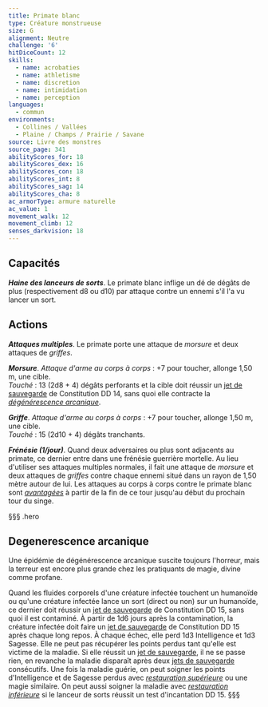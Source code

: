 ```yaml
---
title: Primate blanc
type: Créature monstrueuse
size: G
alignment: Neutre
challenge: '6'
hitDiceCount: 12
skills:
  - name: acrobaties
  - name: athletisme
  - name: discretion
  - name: intimidation
  - name: perception
languages:
  - commun
environments:
  - Collines / Vallées
  - Plaine / Champs / Prairie / Savane
source: Livre des monstres
source_page: 341
abilityScores_for: 18
abilityScores_dex: 16
abilityScores_con: 18
abilityScores_int: 8
abilityScores_sag: 14
abilityScores_cha: 8
ac_armorType: armure naturelle
ac_value: 1
movement_walk: 12
movement_climb: 12
senses_darkvision: 18
---
```

## Capacités
_**Haine des lanceurs de sorts**_. Le primate blanc inflige un dé de dégâts de plus (respectivement d8 ou d10) par attaque contre un ennemi s'il l'a vu lancer un sort.

## Actions
_**Attaques multiples**_. Le primate porte une attaque de _morsure_ et deux attaques de _griffes_.

_**Morsure**_. _Attaque d'arme au corps à corps_ : +7 pour toucher, allonge 1,50 m, une cible.  
_Touché_ : 13 (2d8 + 4) dégâts perforants et la cible doit réussir un [jet de sauvegarde](/utiliser-les-caracteristiques/#jets-de-sauvegarde) de Constitution DD 14, sans quoi elle contracte la [_dégénérescence arcanique_](#degenerescence-arcanique).

_**Griffe**_. _Attaque d'arme au corps à corps_ : +7 pour toucher, allonge 1,50 m, une cible.  
_Touché_ : 15 (2d10 + 4) dégâts tranchants.

_**Frénésie (1/jour)**_. Quand deux adversaires ou plus sont adjacents au primate, ce dernier entre dans une frénésie guerrière mortelle. Au lieu d'utiliser ses attaques multiples normales, il fait une attaque de _morsure_ et deux attaques de _griffes_ contre chaque ennemi situé dans un rayon de 1,50 mètre autour de lui. Les attaques au corps à corps contre le primate blanc sont [_avantagées_](/utiliser-les-caracteristiques/#avantage-et-desavantage) à partir de la fin de ce tour jusqu'au début du prochain tour du singe.

§§§ .hero
## Degenerescence arcanique
Une épidémie de dégénérescence arcanique suscite toujours l'horreur, mais la terreur est encore plus grande chez les pratiquants de magie, divine comme profane.

Quand les fluides corporels d'une créature infectée touchent un humanoïde ou qu'une créature infectée lance un sort (direct ou non) sur un humanoïde, ce dernier doit réussir un [jet de sauvegarde](/utiliser-les-caracteristiques/#jets-de-sauvegarde) de Constitution DD 15, sans quoi il est contaminé. À partir de 1d6 jours après la contamination, la créature infectée doit faire un [jet de sauvegarde](/utiliser-les-caracteristiques/#jets-de-sauvegarde) de Constitution DD 15 après chaque long repos. À chaque échec, elle perd 1d3 Intelligence et 1d3 Sagesse. Elle ne peut pas récupérer les points perdus tant qu'elle est victime de la maladie. Si elle réussit un [jet de sauvegarde](/utiliser-les-caracteristiques/#jets-de-sauvegarde), il ne se passe rien, en revanche la maladie disparaît après deux [jets de sauvegarde](/utiliser-les-caracteristiques/#jets-de-sauvegarde) consécutifs. Une fois la maladie guérie, on peut soigner les points d'Intelligence et de Sagesse perdus avec [_restauration supérieure_](/grimoire/restauration-superieure/) ou une magie similaire. On peut aussi soigner la maladie avec [_restauration inférieure_](/grimoire/restauration-inferieure/) si le lanceur de sorts réussit un test d'incantation DD 15.
§§§
